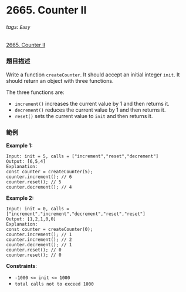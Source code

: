 # 2665. Counter II

###### tags: `Easy`

[2665. Counter II](https://leetcode.com/problems/counter-ii/)

### 題目描述

Write a function `createCounter`. It should accept an initial integer `init`. It should return an object with three functions.

The three functions are:

* `increment()` increases the current value by 1 and then returns it.
* `decrement()` reduces the current value by 1 and then returns it.
* `reset()` sets the current value to `init` and then returns it.


### 範例

**Example 1:**

```
Input: init = 5, calls = ["increment","reset","decrement"]
Output: [6,5,4]
Explanation:
const counter = createCounter(5);
counter.increment(); // 6
counter.reset(); // 5
counter.decrement(); // 4
```

**Example 2:**

```
Input: init = 0, calls = ["increment","increment","decrement","reset","reset"]
Output: [1,2,1,0,0]
Explanation:
const counter = createCounter(0);
counter.increment(); // 1
counter.increment(); // 2
counter.decrement(); // 1
counter.reset(); // 0
counter.reset(); // 0
```

**Constraints**:

- `-1000 <= init <= 1000`
- `total calls not to exceed 1000`
